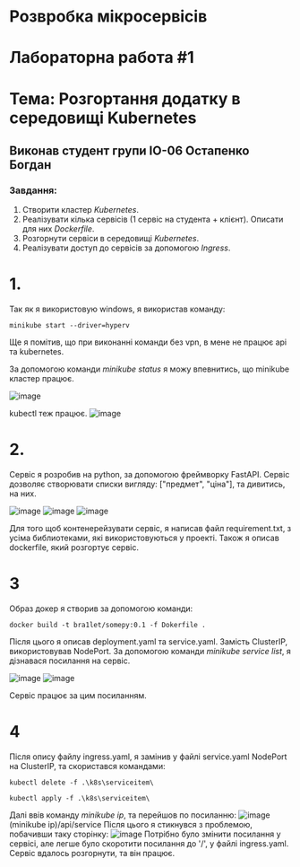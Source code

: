 # Розвробка мікросервісів
# Лабораторна работа #1 
# Тема: Розгортання додатку в середовищі Kubernetes
## Виконав студент групи IO-06 Остапенко Богдан
### Завдання:

1. Створити кластер *Kubernetes*.
2. Реалізувати кілька сервісів (1 сервіс на студента + клієнт). Описати для них *Dockerfile*.
3. Розгорнути сервіси в середовищі *Kubernetes*.
4. Реалізувати доступ до сервісів за допомогою *Ingress*.

# 1.
Так як я використовую windows, я використав команду:

```shell
minikube start --driver=hyperv
```
Ще я помітив, що при виконанні команди без vpn, в мене не працює api та kubernetes.

За допомогою команди *minikube status* я можу впевнитись, що minikube кластер працює.

![image](https://user-images.githubusercontent.com/98806855/194111462-17308065-1601-49e0-b1ea-5e19767b6b04.png)

kubectl теж працює.
![image](https://user-images.githubusercontent.com/98806855/194111760-c1501e6e-99e3-49d5-9072-c40122401a04.png)

# 2. 
Сервіс я розробив на python, за допомогою фреймворку FastAPI.
Сервіс дозволяє створювати списки вигляду: ["предмет", "ціна"], та дивитись, на них.

![image](https://user-images.githubusercontent.com/98806855/194115363-80d23c52-d078-4aa2-8711-7983aaf7d6c2.png)
![image](https://user-images.githubusercontent.com/98806855/194115404-63c4771a-4b87-48fb-9271-c7d2782aabc5.png)
![image](https://user-images.githubusercontent.com/98806855/194115481-d166f030-9bde-4f6d-9c18-15a5b2688673.png)

Для того щоб контенерейзувати сервіс, я написав файл requirement.txt, з усіма библиотеками, які використовуються у проекті.
Також я описав dockerfile, який розгортує сервіс.
# 3 
Образ докер я створив за допомогою команди:
```shell
docker build -t bra1let/somepy:0.1 -f Dokerfile .
```
Після цього я описав deployment.yaml та service.yaml.
Замість ClusterIP, використовував NodePort.
За допомогою команди *minikube service list*, я дізнавася посилання на сервіс.

![image](https://user-images.githubusercontent.com/98806855/194117340-c401f18f-f794-4fe3-aefc-6a6aaa83d2f6.png)
![image](https://user-images.githubusercontent.com/98806855/194117435-807dc3ab-1e17-48cd-9e03-7592a5f448dd.png)

Сервіс працює за цим посиланням.
# 4 
Після опису файлу ingress.yaml, я замінив у файлі service.yaml NodePort на ClusterIP, та скористався командами:
```shell
kubectl delete -f .\k8s\serviceitem\
```
```shell
kubectl apply -f .\k8s\serviceitem\
```
Далі ввів команду *minikube ip*, та перейшов по посиланню:
![image](https://user-images.githubusercontent.com/98806855/194117921-357b6bba-84ab-4c85-8883-0a6a23e61037.png)
(minikube ip)/api/service
Після цього я стикнувся з проблемою, побачивши таку сторінку:
![image](https://user-images.githubusercontent.com/98806855/194118233-d9f828b5-198b-4f08-9348-815a5a32f518.png)
Потрібно було змінити посилання у сервісі, але легше було скоротити посилання до '/', у файлі ingress.yaml.
Сервіс вдалось розгорнути, та він працює.
